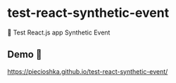 # test-react-synthetic-event

:ledger: Test React.js app Synthetic Event

## Demo 🎉

<https://piecioshka.github.io/test-react-synthetic-event/>
